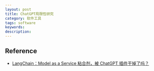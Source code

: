 ```yaml
---
layout: post
title: ChatGPT局限性研究
category: 软件工具
tags: software
keywords: 
description: 
---
```




## Reference

* [LangChain：Model as a Service 粘合剂，被 ChatGPT 插件干掉了吗？](https://foresightnews.pro/article/detail/28959)